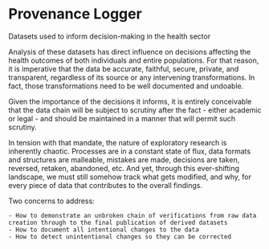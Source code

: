 Provenance Logger
=================

Datasets used to inform decision-making in the health sector
 
Analysis of these datasets has direct influence on decisions affecting the health outcomes of both individuals and entire populations. For that reason, it is imperative that the data be accurate, faithful, secure, private, and transparent, regardless of its source or any intervening transformations. In fact, those transformations need to be well documented and undoable.

Given the importance of the decisions it informs, it is entirely conceivable that the data chain will be subject to scrutiny after the fact - either academic or legal - and should be maintained in a manner that will permit such scrutiny.

In tension with that mandate, the nature of exploratory research is inherently chaotic. Processes are in a constant state of flux, data formats and structures are malleable, mistakes are made, decisions are taken, reversed, retaken, abandoned, etc. And yet, through this ever-shifting landscape, we must still somehow track what gets modified, and why, for every piece of data that contributes to the overall findings.

Two concerns to address: 

	- How to demonstrate an unbroken chain of verifications from raw data creation through to the final publication of derived datasets
	- How to document all intentional changes to the data
	- How to detect unintentional changes so they can be corrected

